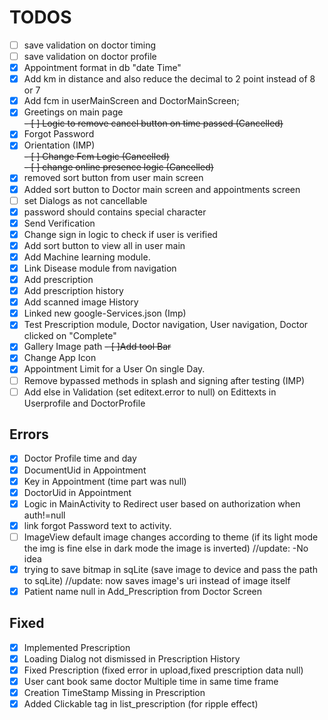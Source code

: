 # TODOS

- [ ] save validation on doctor timing  
- [ ] save validation on doctor profile  
- [X] Appointment format in db "date Time"  
- [X] Add km in distance and also reduce the decimal to 2 point instead of 8 or 7  
- [X] Add fcm in userMainScreen and DoctorMainScreen;  
- [X] Greetings on main page  
~~- [ ] Logic to remove cancel button on time passed (Cancelled)~~  
- [X] Forgot Password  
- [X] Orientation (IMP)  
~~- [ ] Change Fcm Logic (Cancelled)~~  
~~- [ ] change online presence logic (Cancelled)~~  
- [X] removed sort button from user main screen  
- [X] Added sort button to Doctor main screen and appointments screen  
- [ ] set Dialogs as not cancellable  
- [X] password should contains special character  
- [X] Send Verification  
- [X] Change sign in logic to check if user is verified  
- [X] Add sort button to view all in user main  
- [X] Add Machine learning module.  
- [X] Link Disease module from navigation  
- [X] Add prescription  
- [X] Add prescription history
- [X] Add scanned image History
- [X] Linked new google-Services.json (Imp)
- [X] Test Prescription module, Doctor navigation, User navigation, Doctor clicked on "Complete"
- [X] Gallery Image path
~~- [ ]Add tool Bar~~
- [x] Change App Icon
- [X] Appointment Limit for a User On single Day.
- [ ] Remove bypassed methods in splash and signing after testing (IMP)
- [ ] Add else in Validation (set editext.error to null) on Edittexts in Userprofile and DoctorProfile

## Errors

- [X] Doctor Profile time and day
- [X] DocumentUid in Appointment
- [X] Key in Appointment (time part was null)
- [X] DoctorUid in Appointment
- [X] Logic in MainActivity to Redirect user based on authorization when auth!=null
- [X] link forgot Password text to activity.
- [ ] ImageView default image changes according to theme (if its light mode the img is fine else in dark mode the image is inverted) //update: -No idea
- [X] trying to save bitmap in sqLite (save image to device and pass the path to sqLite) //update: now saves image's uri instead of image itself
- [X] Patient name null in Add_Prescription from Doctor Screen

## Fixed

- [X] Implemented Prescription
- [X] Loading Dialog not dismissed in Prescription History
- [X] Fixed Prescription (fixed error in upload,fixed prescription data null)
- [X] User cant book same doctor Multiple time in same time frame
- [X] Creation TimeStamp Missing in Prescription
- [X] Added Clickable tag in list_prescription (for ripple effect)
